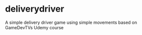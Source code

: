 # deliverydriver
A simple delivery driver game using simple movements based on GameDevTVs Udemy course
